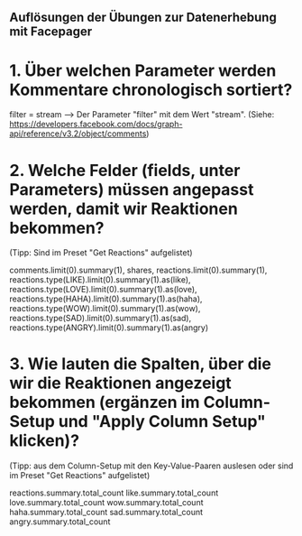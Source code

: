 ## Auflösungen der Übungen zur Datenerhebung mit Facepager


# 1. Über welchen Parameter werden Kommentare chronologisch sortiert?
filter = stream
--> Der Parameter "filter" mit dem Wert "stream". 
(Siehe: https://developers.facebook.com/docs/graph-api/reference/v3.2/object/comments)

# 2. Welche Felder (fields, unter Parameters) müssen angepasst werden, damit wir Reaktionen bekommen?
(Tipp: Sind im Preset "Get Reactions" aufgelistet)
 
comments.limit(0).summary(1),
shares, reactions.limit(0).summary(1),
reactions.type(LIKE).limit(0).summary(1).as(like),
reactions.type(LOVE).limit(0).summary(1).as(love),
reactions.type(HAHA).limit(0).summary(1).as(haha),
reactions.type(WOW).limit(0).summary(1).as(wow),
reactions.type(SAD).limit(0).summary(1).as(sad),
reactions.type(ANGRY).limit(0).summary(1).as(angry)


# 3. Wie lauten die Spalten, über die wir die Reaktionen angezeigt bekommen (ergänzen im Column-Setup und "Apply Column Setup" klicken)?
(Tipp: aus dem Column-Setup mit den Key-Value-Paaren auslesen oder 
sind im Preset "Get Reactions" aufgelistet) 

reactions.summary.total_count
like.summary.total_count
love.summary.total_count
wow.summary.total_count
haha.summary.total_count
sad.summary.total_count
angry.summary.total_count